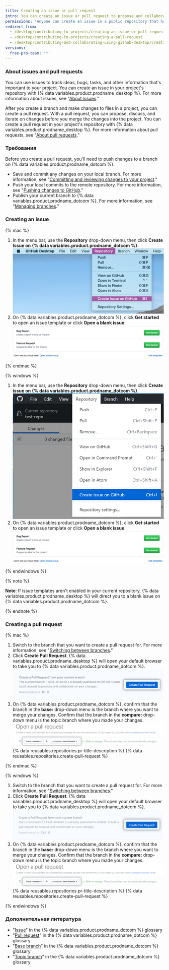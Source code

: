 ```yaml
---
title: Creating an issue or pull request
intro: You can create an issue or pull request to propose and collaborate on changes to a repository.
permissions: 'Anyone can create an issue in a public repository that has issues enabled. Anyone with read permissions to a repository can create a pull request, but you must have write permissions to create a branch.'
redirect_from:
  - /desktop/contributing-to-projects/creating-an-issue-or-pull-request
  - /desktop/contributing-to-projects/creating-a-pull-request
  - /desktop/contributing-and-collaborating-using-github-desktop/creating-an-issue-or-pull-request
versions:
  free-pro-team: '*'
---
```


### About issues and pull requests

You can use issues to track ideas, bugs, tasks, and other information that's important to your project. You can create an issue in your project's repository with {% data variables.product.prodname_desktop %}. For more information about issues, see "[About issues](/github/managing-your-work-on-github/about-issues)."

After you create a branch and make changes to files in a project, you can create a pull request. With a pull request, you can propose, discuss, and iterate on changes before you merge the changes into the project. You can create a pull request in your project's repository with {% data variables.product.prodname_desktop %}. For more information about pull requests, see "[About pull requests](/github/collaborating-with-issues-and-pull-requests/about-pull-requests)."

### Требования

Before you create a pull request, you'll need to push changes to a branch on {% data variables.product.prodname_dotcom %}.
- Save and commit any changes on your local branch. For more information, see "[Committing and reviewing changes to your project](/desktop/contributing-and-collaborating-using-github-desktop/committing-and-reviewing-changes-to-your-project)."
- Push your local commits to the remote repository. For more information, see "[Pushing changes to GitHub](/desktop/contributing-and-collaborating-using-github-desktop/pushing-changes-to-github)."
- Publish your current branch to {% data variables.product.prodname_dotcom %}. For more information, see "[Managing branches](/desktop/contributing-and-collaborating-using-github-desktop/managing-branches)."

### Creating an issue

{% mac %}

1. In the menu bar, use the **Repository** drop-down menu, then click **Create Issue on {% data variables.product.prodname_dotcom %}**. ![Repository value in the Branch menu](/assets/images/help/desktop/create-issue-mac.png)
2. On {% data variables.product.prodname_dotcom %}, click **Get started** to open an issue template or click **Open a blank issue**. ![Create new issue options](/assets/images/help/desktop/create-new-issue.png)

{% endmac %}

{% windows %}

1. In the menu bar, use the **Repository** drop-down menu, then click **Create issue on {% data variables.product.prodname_dotcom %}**. ![The Repository value in the Branch menu](/assets/images/help/desktop/create-issue-windows.png)
2. On {% data variables.product.prodname_dotcom %}, click **Get started** to open an issue template or click **Open a blank issue**. ![Create new issue options](/assets/images/help/desktop/create-new-issue.png)

{% endwindows %}

{% note %}

**Note**: If issue templates aren't enabled in your current repository, {% data variables.product.prodname_desktop %} will direct you to a blank issue on {% data variables.product.prodname_dotcom %}.

{% endnote %}

### Creating a pull request

{% mac %}

1. Switch to the branch that you want to create a pull request for. For more information, see "[Switching between branches](/desktop/contributing-and-collaborating-using-github-desktop/managing-branches#switching-between-branches)."
2. Click **Create Pull Request**. {% data variables.product.prodname_desktop %} will open your default browser to take you to {% data variables.product.prodname_dotcom %}. ![The Create Pull Request button](/assets/images/help/desktop/mac-create-pull-request.png)
4. On {% data variables.product.prodname_dotcom %}, confirm that the branch in the **base:** drop-down menu is the branch where you want to merge your changes. Confirm that the branch in the **compare:** drop-down menu is the topic branch where you made your changes. ![Drop-down menus for choosing the base and compare branches](/assets/images/help/desktop/base-and-compare-branches.png)
{% data reusables.repositories.pr-title-description %}
{% data reusables.repositories.create-pull-request %}

{% endmac %}

{% windows %}

1. Switch to the branch that you want to create a pull request for. For more information, see "[Switching between branches](/desktop/contributing-and-collaborating-using-github-desktop/managing-branches#switching-between-branches)."
2. Click **Create Pull Request**. {% data variables.product.prodname_desktop %} will open your default browser to take you to {% data variables.product.prodname_dotcom %}. ![The Create Pull Request button](/assets/images/help/desktop/windows-create-pull-request.png)
3. On {% data variables.product.prodname_dotcom %}, confirm that the branch in the **base:** drop-down menu is the branch where you want to merge your changes. Confirm that the branch in the **compare:** drop-down menu is the topic branch where you made your changes. ![Drop-down menus for choosing the base and compare branches](/assets/images/help/desktop/base-and-compare-branches.png)
{% data reusables.repositories.pr-title-description %}
{% data reusables.repositories.create-pull-request %}

{% endwindows %}

### Дополнительная литература
- "[Issue](/github/getting-started-with-github/github-glossary#issue)" in the {% data variables.product.prodname_dotcom %} glossary
- "[Pull request](/github/getting-started-with-github/github-glossary#pull-request)" in the {% data variables.product.prodname_dotcom %} glossary
- "[Base branch](/github/getting-started-with-github/github-glossary#base-branch)" in the {% data variables.product.prodname_dotcom %} glossary
- "[Topic branch](/github/getting-started-with-github/github-glossary#topic-branch)" in the {% data variables.product.prodname_dotcom %} glossary
